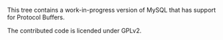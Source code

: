 This tree contains a work-in-progress version of MySQL that has
support for Protocol Buffers.

The contributed code is licended under GPLv2.
